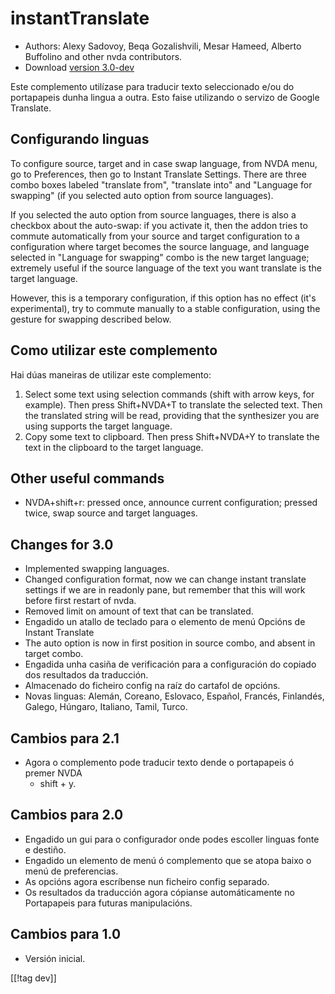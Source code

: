 # instantTranslate #

* Authors: Alexy Sadovoy, Beqa Gozalishvili, Mesar Hameed, Alberto Buffolino
  and other nvda contributors.
* Download [version 3.0-dev][1]

Este complemento utilízase para traducir texto seleccionado e/ou do
portapapeis dunha lingua a outra.  Esto faise utilizando o servizo de Google
Translate.

## Configurando linguas ##
To configure source, target and in case swap language, from NVDA menu, go to
Preferences, then go to Instant Translate Settings.  There are three combo
boxes labeled "translate from", "translate into" and "Language for swapping"
(if you selected auto option from source languages).

If you selected the auto option from source languages, there is also a
checkbox about the auto-swap: if you activate it, then the addon tries to
commute automatically from your source and target configuration to a
configuration where target becomes the source language, and language
selected in "Language for swapping" combo is the new target language;
extremely useful if the source language of the text you want translate is
the target language.

However, this is a temporary configuration, if this option has no effect
(it's experimental), try to commute manually to a stable configuration,
using the gesture for swapping described below.

## Como utilizar este complemento ##
Hai dúas maneiras de utilizar este complemento:

1. Select some text using selection commands (shift with arrow keys, for
   example). Then press Shift+NVDA+T to translate the selected text. Then
   the translated string will be read, providing that the synthesizer you
   are using supports the target language.
2. Copy some text to clipboard. Then press Shift+NVDA+Y to translate the
   text in the clipboard to the target language.

## Other useful commands ##
* NVDA+shift+r: pressed once, announce current configuration; pressed twice,
  swap source and target languages.

## Changes for 3.0 ##
* Implemented swapping languages.
* Changed configuration format, now we can change instant translate settings
  if we are in readonly pane, but remember that this will work before first
  restart of nvda.
* Removed limit on amount of text that can be translated.
* Engadido un atallo de teclado para o elemento de menú Opcións de Instant
  Translate
* The auto option is now in first position in source combo, and absent in
  target combo.
* Engadida unha casiña de verificación para a configuración do copiado dos
  resultados da traducción.
* Almacenado do ficheiro config na raíz do cartafol de opcións.
* Novas linguas: Alemán, Coreano, Eslovaco, Español, Francés, Finlandés,
  Galego, Húngaro, Italiano, Tamil, Turco.

## Cambios para 2.1 ##
* Agora o complemento pode traducir texto dende o portapapeis ó premer NVDA
  + shift + y.

## Cambios para  2.0 ##
* Engadido un gui para o configurador onde podes escoller linguas fonte e
  destiño.
* Engadido un elemento de menú ó complemento  que se atopa baixo o menú de
  preferencias.
* As opcións agora escríbense nun ficheiro config separado.
* Os resultados da traducción agora cópianse automáticamente no Portapapeis
  para futuras manipulacións.

## Cambios para  1.0 ##
* Versión inicial.

[[!tag dev]]

[1]: http://addons.nvda-project.org/files/get.php?file=it-dev
